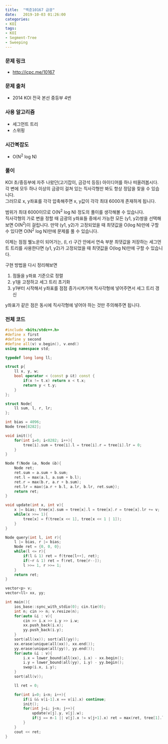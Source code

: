 ```yaml
---
title:  "백준10167 금광"
date:   2019-10-03 01:26:00
categories:
- KOI
tags:
- KOI
- Segment-Tree
- Sweeping
---
```


### 문제 링크
* http://icpc.me/10167

### 문제 출처
* 2014 KOI 전국 본선 중등부 4번

### 사용 알고리즘
* 세그먼트 트리
* 스위핑

### 시간복잡도
* O(N<sup>2</sup> log N)

### 풀이
KOI 초/중등부에 자주 나왔던(고기잡이, 금강석 등등) 아이디어를 하나 떠올려봅시다.<br>
각 변에 모두 하나 이상의 금광이 걸쳐 있는 직사각형만 봐도 항상 정답을 찾을 수 있습니다.<br>
그러므로 x, y좌표를 각각 압축해주면 x, y값이 각각 최대 6000개 존재하게 됩니다.

범위가 최대 6000이므로 O(N<sup>2</sup> log N) 정도의 풀이를 생각해볼 수 있습니다.<br>
직사각형의 가로 변을 정할 때 금광의 y좌표들 중에서 가능한 모든 (y1, y2)쌍을 선택해보면 O(N<sup>2</sup>)이 걸립니다. 만약 (y1, y2)가 고정되었을 때 최댓값을 O(log N)만에 구할 수 있다면 O(N<sup>2</sup> log N)만에 문제를 풀 수 있습니다.

이제는 점점 웰노운이 되어가는, (l, r) 구간 안에서 연속 부분 최댓값을 저장하는 세그먼트 트리를 사용한다면 (y1, y2)가 고정되었을 때 최댓값을 O(log N)만에 구할 수 있습니다.

구현 방법을 다시 정리해보면
1. 점들을 y좌표 기준으로 정렬
2. y1을 고정하고 세그 트리 초기화
3. y1부터 시작해서 y좌표를 점점 증가시켜가며 직사각형에 넣어주면서 세그 트리 갱신

y좌표가 같은 점은 동시에 직사각형에 넣어야 하는 것만 주의해주면 됩니다.

### 전체 코드
```cpp
#include <bits/stdc++.h>
#define x first
#define y second
#define all(v) v.begin(), v.end()
using namespace std;

typedef long long ll;

struct p{
	ll x, y, w;
	bool operator < (const p &t) const {
		if(x != t.x) return x < t.x;
		return y < t.y;
	}
};

struct Node{
	ll sum, l, r, lr;
};

int bias = 4096;
Node tree[8282];

void init(){
	for(int i=0; i<8282; i++){
		tree[i].sum = tree[i].l = tree[i].r = tree[i].lr = 0;
	}
}

Node f(Node &a, Node &b){
	Node ret;
	ret.sum = a.sum + b.sum;
	ret.l = max(a.l, a.sum + b.l);
	ret.r = max(b.r, a.r + b.sum);
	ret.lr = max({a.r + b.l, a.lr, b.lr, ret.sum});
	return ret;
}

void update(int x, int v){
	x |= bias; tree[x].sum = tree[x].l = tree[x].r = tree[x].lr += v;
	while(x >>= 1){
		tree[x] = f(tree[x << 1], tree[x << 1 | 1]);
	}
}

Node query(int l, int r){
	l |= bias, r |= bias;
	Node ret = {0, 0, 0};
	while(l <= r){
		if(l & 1) ret = f(tree[l++], ret);
		if(~r & 1) ret = f(ret, tree[r--]);
		l >>= 1, r >>= 1;
	}
	return ret;
}

vector<p> v;
vector<ll> xx, yy;

int main(){
	ios_base::sync_with_stdio(0); cin.tie(0);
	int n; cin >> n; v.resize(n);
	for(auto &i : v){
		cin >> i.x >> i.y >> i.w;
		xx.push_back(i.x);
		yy.push_back(i.y);
	}
	sort(all(xx)); sort(all(yy));
	xx.erase(unique(all(xx)), xx.end());
	yy.erase(unique(all(yy)), yy.end());
	for(auto &i : v){
		i.x = lower_bound(all(xx), i.x) - xx.begin();
		i.y = lower_bound(all(yy), i.y) - yy.begin();
		swap(i.x, i.y);
	}
	sort(all(v));

	ll ret = 0;

	for(int i=0; i<n; i++){
		if(i && v[i-1].x == v[i].x) continue;
		init();
		for(int j=i; j<n; j++){
			update(v[j].y, v[j].w);
			if(j == n-1 || v[j].x != v[j+1].x) ret = max(ret, tree[1].lr);
		}
	}
	cout << ret;
}
```
